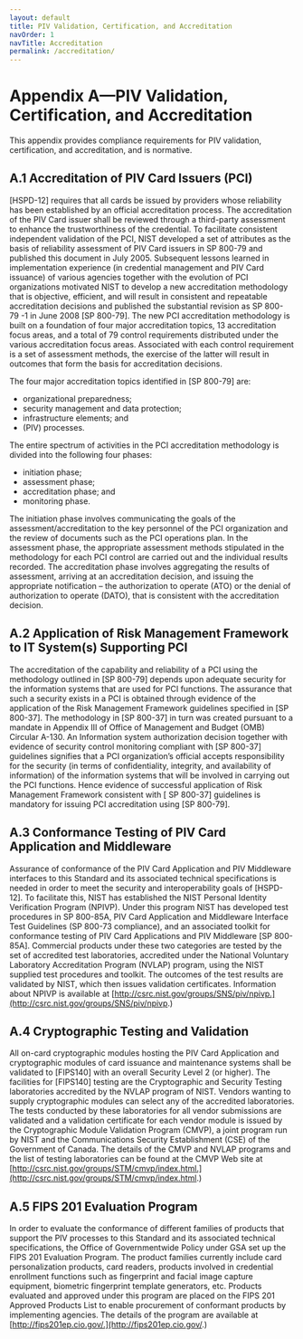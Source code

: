 ```yaml
---
layout: default
title: PIV Validation, Certification, and Accreditation
navOrder: 1
navTitle: Accreditation
permalink: /accreditation/
---
```

# Appendix A—PIV Validation, Certification, and Accreditation

This appendix provides compliance requirements for PIV validation, certification, and accreditation, and
is normative.

## A.1 Accreditation of PIV Card Issuers (PCI)

[HSPD-12] requires that all cards be issued by providers whose reliability has been established by an
official accreditation process. The accreditation of the PIV Card issuer shall be reviewed through a third-party assessment to enhance the trustworthiness of the credential. To facilitate consistent independent
validation of the PCI, NIST developed a set of attributes as the basis of reliability assessment of PIV Card
issuers in SP 800-79 and published this document in July 2005. Subsequent lessons learned in
implementation experience (in credential management and PIV Card issuance) of various agencies
together with the evolution of PCI organizations motivated NIST to develop a new accreditation
methodology that is objective, efficient, and will result in consistent and repeatable accreditation
decisions and published the substantial revision as SP 800- 79 -1 in June 2008 [SP 800-79]. The new PCI
accreditation methodology is built on a foundation of four major accreditation topics, 13 accreditation
focus areas, and a total of 79 control requirements distributed under the various accreditation focus areas.
Associated with each control requirement is a set of assessment methods, the exercise of the latter will
result in outcomes that form the basis for accreditation decisions.

The four major accreditation topics identified in [SP 800-79] are:

- organizational preparedness;
- security management and data protection;
- infrastructure elements; and
- (PIV) processes.

The entire spectrum of activities in the PCI accreditation methodology is divided into the following four
phases:

- initiation phase;
- assessment phase;
- accreditation phase; and
- monitoring phase.

The initiation phase involves communicating the goals of the assessment/accreditation to the key
personnel of the PCI organization and the review of documents such as the PCI operations plan. In the
assessment phase, the appropriate assessment methods stipulated in the methodology for each PCI control
are carried out and the individual results recorded. The accreditation phase involves aggregating the
results of assessment, arriving at an accreditation decision, and issuing the appropriate notification – the
authorization to operate (ATO) or the denial of authorization to operate (DATO), that is consistent with
the accreditation decision.


## A.2 Application of Risk Management Framework to IT System(s) Supporting PCI

The accreditation of the capability and reliability of a PCI using the methodology outlined in [SP 800-79]
depends upon adequate security for the information systems that are used for PCI functions. The
assurance that such a security exists in a PCI is obtained through evidence of the application of the Risk
Management Framework guidelines specified in [SP 800-37]. The methodology in [SP 800-37] in turn
was created pursuant to a mandate in Appendix III of Office of Management and Budget (OMB) Circular
A-130. An Information system authorization decision together with evidence of security control
monitoring compliant with [SP 800-37] guidelines signifies that a PCI organization’s official accepts
responsibility for the security (in terms of confidentiality, integrity, and availability of information) of the
information systems that will be involved in carrying out the PCI functions. Hence evidence of
successful application of Risk Management Framework consistent with [ SP 800-37] guidelines is
mandatory for issuing PCI accreditation using [SP 800-79].

## A.3 Conformance Testing of PIV Card Application and Middleware

Assurance of conformance of the PIV Card Application and PIV Middleware interfaces to this Standard
and its associated technical specifications is needed in order to meet the security and interoperability
goals of [HSPD-12]. To facilitate this, NIST has established the NIST Personal Identity Verification
Program (NPIVP). Under this program NIST has developed test procedures in SP 800-85A, PIV Card
Application and Middleware Interface Test Guidelines (SP 800-73 compliance), and an associated toolkit
for conformance testing of PIV Card Applications and PIV Middleware [SP 800-85A]. Commercial
products under these two categories are tested by the set of accredited test laboratories, accredited under
the National Voluntary Laboratory Accreditation Program (NVLAP) program, using the NIST supplied
test procedures and toolkit. The outcomes of the test results are validated by NIST, which then issues
validation certificates. Information about NPIVP is available at
[http://csrc.nist.gov/groups/SNS/piv/npivp.](http://csrc.nist.gov/groups/SNS/piv/npivp.)

## A.4 Cryptographic Testing and Validation

All on-card cryptographic modules hosting the PIV Card Application and cryptographic modules of card
issuance and maintenance systems shall be validated to [FIPS140] with an overall Security Level 2 (or
higher). The facilities for [FIPS140] testing are the Cryptographic and Security Testing laboratories
accredited by the NVLAP program of NIST. Vendors wanting to supply cryptographic modules can
select any of the accredited laboratories. The tests conducted by these laboratories for all vendor
submissions are validated and a validation certificate for each vendor module is issued by the
Cryptographic Module Validation Program (CMVP), a joint program run by NIST and the
Communications Security Establishment (CSE) of the Government of Canada. The details of the CMVP
and NVLAP programs and the list of testing laboratories can be found at the CMVP Web site at
[http://csrc.nist.gov/groups/STM/cmvp/index.html.](http://csrc.nist.gov/groups/STM/cmvp/index.html.)

## A.5 FIPS 201 Evaluation Program

In order to evaluate the conformance of different families of products that support the PIV processes to
this Standard and its associated technical specifications, the Office of Governmentwide Policy under GSA
set up the FIPS 201 Evaluation Program. The product families currently include card personalization
products, card readers, products involved in credential enrollment functions such as fingerprint and facial
image capture equipment, biometric fingerprint template generators, etc. Products evaluated and
approved under this program are placed on the FIPS 201 Approved Products List to enable procurement
of conformant products by implementing agencies. The details of the program are available at
[http://fips201ep.cio.gov/.](http://fips201ep.cio.gov/.)


